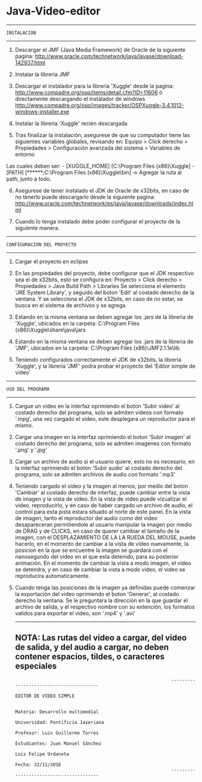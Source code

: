 # Java-Video-editor

------------------------------------------------------------------------------------------------------
    INSTALACIÓN
------------------------------------------------------------------------------------------------------

1) Descargar el JMF (Java Media Framework) de Oracle de la siguiente pagina:
   http://www.oracle.com/technetwork/java/javase/download-142937.html

2) Instalar la libreria JMF

3) Descargar el instalador para la libreria 'Xuggle' desde la pagina:
   http://www.compadre.org/osp/items/detail.cfm?ID=11606
   ó directamente descargando el instalador de windows
   http://www.compadre.org/osp/images/tracker/OSPXuggle-3.4.1012-windows-installer.exe

4) Instalar la libreria 'Xuggle' recien descargada

5) Tras finalizar la instalación, asegurese de que su computador tiene las siguientes variables
   globales, revisando en:
   Equipo > Click derecho > Propiedades > Configuración avanzada del sistema > Variables de entorno

  Las cuales deben ser:
    - [XUGGLE_HOME] [C:\Program Files (x86)\Xuggle]
    - [PATH] [******;C:\Program Files (x86)\Xuggle\bin] -> Agregar la ruta al path, junto a todo.

6) Asegurese de tener instalado el JDK de Oracle de x32bits, en caso de no tenerlo puede descargarlo
   desde la siguiente pagina:
   http://www.oracle.com/technetwork/es/java/javase/downloads/index.html

7) Cuando lo tenga instalado debe poder configurar el proyecto de la siguiente manera.

------------------------------------------------------------------------------------------------------
    CONFIGURACIÓN DEL PROYECTO
------------------------------------------------------------------------------------------------------

1) Cargar el proyecto en eclipse

2) En las propiedades del proyecto, debe configurar que el JDK respectivo sea el de x32bits, esto se
   configura en:
   Proyecto > Click derecho > Propiedades > Java Build Path > Libraries
   Se selecciona el elemento 'JRE System Library', y seguido del boton 'Edit' al costado derecho de
   la ventana. Y se selecciona el JDK de x32bits, en caso de no estar, se busca en el sistema de
   archivos y se agrega.

3) Estando en la misma ventana se deben agregar los .jars de la libreria de 'Xuggle', ubicados en la
   carpeta:
   C:\Program Files (x86)\Xuggle\share\java\jars

4) Estando en la misma ventana se deben agregar los .jars de la libreria de 'JMF', ubicados en la
   carpeta:
   C:\Program Files (x86)\JMF2.1.1e\lib

5) Teniendo configurados correctamente el JDK de x32bits, la libreria 'Xuggle', y la libreria 'JMF'
   podra probar el proyecto del 'Editor simple de video'

------------------------------------------------------------------------------------------------------
    USO DEL PROGRAMA
------------------------------------------------------------------------------------------------------

1) Cargue un video en la interfaz oprimiendo el boton 'Subir video' al costado derecho del programa,
   solo se admiten videos con formato '.mpg', una vez cargado el video, este desplegara un reproductor
   para el mismo.

2) Cargar una imagen en la interfaz oprimiendo el boton 'Subir imagen' al costado derecho del
   programa, solo se admiten imagenes con formato '.png' y '.jpg'

3) Cargar un archivo de audio si el usuario quiere, esto no es necesario, en la interfaz oprimiendo el
   boton 'Subir audio' al costado derecho del programa, solo se admiten archivos de audio con
   formato '.mp3'

4) Teniendo cargado el video y la imagen al menos, por medio del boton 'Cambiar' al costado derecho de
   interfaz, puede cambiar entre la vista de imagen y la vista de video. En la vista de video puede
   vizualizar el video, reproducirlo, y en caso de haber cargado un archivo de audio, el control para
   esta pista estara situado al norte de este panel. En la vista de imagen, tanto el reproductor del
   audio como del video desapareceran permitiendole al usuario manipular la imagen por medio de
   DRAG y de CLICKS, en caso de querer cambiar el tamaño de la imagen, con el DESPLAZAMIENTO DE LA
   LA RUEDA DEL MOUSE, puede hacerlo, en el momento de cambiar a la vista de video nuevamente, la posicion
   en la que se encuentre la imagen se guardara con el nanosegundo del video en el que esta detenido,
   para su posterior animación. En el momento de cambiar la vista a modo imagen, el video se detendra,
   y en caso de cambiar la vista a modo video, el video se reproducira automaticamente.

5) Cuando tenga las posiciones de la imagen ya definidas puede comenzar la exportación del video
   oprimiendo el boton 'Generar', al costado derecho la ventana. Se le preguntara la dirección en la
   que guardar el archivo de salida, y el respectivo nombre con su extención, los formatos validos
   para exportar el video, son '.mp4' y '.avi'

   ------------------------------------------------------------------------------------------------------
      NOTA: Las rutas del video a cargar, del video de salida, y del audio a cargar, no deben contener
            espacios, tildes, o caracteres especiales
   ------------------------------------------------------------------------------------------------------








                                                                 ----------------------------------------
                                                                          EDITOR DE VIDEO SIMPLE

                                                                         Materia: Desarrollo multimedial
                                                                     Universidad: Pontificia Javeriana
                                                                        Profesor: Luis Guillermo Torres
                                                                     Estudiantes: Juan Manuel Sánchez
                                                                                  Luis Felipe Urdaneta
                                                                           Fecha: 22/11/2016
                                                                 ----------------------------------------
